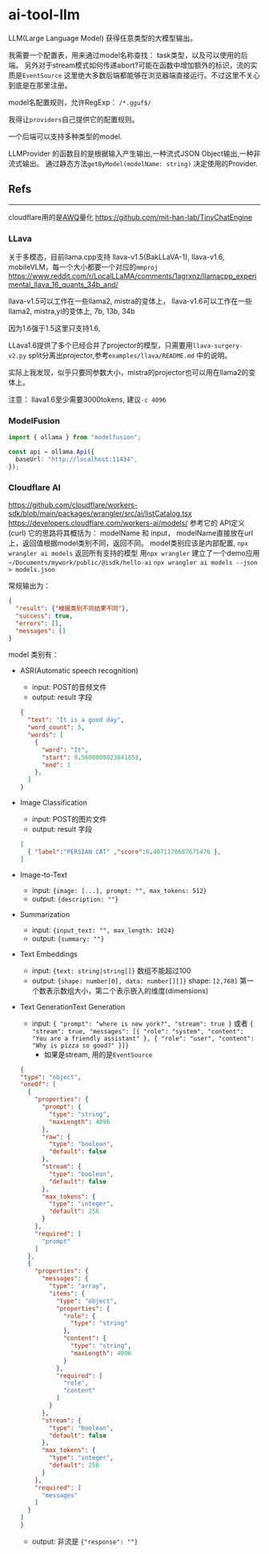 # ai-tool-llm

LLM(Large Language Model) 获得任意类型的大模型输出。

我需要一个配置表，用来通过model名称查找： task类型，以及可以使用的后端。
另外对于stream模式如何传递abort?可能在函数中增加额外的标识，流的实质是`EventSource`
这里绝大多数后端都能够在浏览器端直接运行。不过这里不关心到底是在那里注册。

model名配置规则，允许RegExp：
`/*.gguf$/`

我得让`providers`自己提供它的配置规则。


一个后端可以支持多种类型的model.

LLMProvider 的函数目的是根据输入产生输出,一种流式JSON Object输出,一种非流式输出。
通过静态方法`getByModel(modelName: string)` 决定使用的Provider.

## Refs

-----------------------------------------

cloudflare用的是[AWQ](https://github.com/mit-han-lab/llm-awq)量化
https://github.com/mit-han-lab/TinyChatEngine

### LLava

关于多模态，目前llama.cpp支持 llava-v1.5(BakLLaVA-1), llava-v1.6, mobileVLM，每一个大小都要一个对应的`mmproj`
https://www.reddit.com/r/LocalLLaMA/comments/1agrxnz/llamacpp_experimental_llava_16_quants_34b_and/

llava-v1.5可以工作在一些llama2, mistra的变体上，
llava-v1.6可以工作在一些llama2, mistra,yi的变体上, 7b, 13b, 34b

因为1.6强于1.5这里只支持1.6,

LLava1.6提供了多个已经合并了projector的模型，只需要用`llava-surgery-v2.py` split分离出projector,参考`examples/llava/README.md`
中的说明。

实际上我发现，似乎只要同参数大小，mistra的projector也可以用在llama2的变体上。

注意： llava1.6至少需要3000tokens, 建议`-c 4096`

### ModelFusion

```ts
import { ollama } from "modelfusion";

const api = ollama.Api({
  baseUrl: "http://localhost:11434",
});
```

### Cloudflare AI

https://github.com/cloudflare/workers-sdk/blob/main/packages/wrangler/src/ai/listCatalog.tsx
https://developers.cloudflare.com/workers-ai/models/ 参考它的 API定义(curl)
它的思路将其概括为： modelName 和 input， modelName直接放在url上，返回值根据model类别不同，返回不同。
model类别应该是内部配置, `npx wrangler ai models` 返回所有支持的模型
用`npx wrangler` 建立了一个demo应用 `~/Documents/mywork/public/@isdk/hello-ai` `npx wrangler ai models --json > models.json`

常规输出为：

```json
{
  "result": {"根据类别不同结果不同"},
  "success": true,
  "errors": [],
  "messages": []
}
```

model 类别有：

* ASR(Automatic speech recognition)
  * input: POST的音频文件
  * output: result 字段

  ```json
  {
    "text": "It is a good day",
    "word_count": 5,
    "words": [
      {
        "word": "It",
        "start": 0.5600000023841858,
        "end": 1
      },
    ]
  }
  ```

* Image Classification
  * input: POST的图片文件
  * output: result 字段

  ```json
  [
    { "label":"PERSIAN CAT" ,"score":0.4071170687675476 },
  ]
  ```

* ​​Image-to-Text
  * input: `{image: [...], prompt: "", max_tokens: 512}`
  * output: `{description: ""}`
* ​​Summarization
  * input: `{input_text: "", max_length: 1024}`
  * output: `{summary: ""}`
* Text Embeddings
  * input: `{text: string|string[]}` 数组不能超过100
  * output: `{shape: number[0], data: number[][]}` shape: `[2,768]` 第一个数表示数组大小，第二个表示嵌入的维度(dimensions)
* Text GenerationText Generation
  * input: `{ "prompt": "where is new york?", "stream": true }` 或者 `{ "stream": true, "messages": [{ "role": "system", "content": "You are a friendly assistant" }, { "role": "user", "content": "Why is pizza so good?" }]}`
    * 如果是stream, 用的是`EventSource`

  ```json
  {
  "type": "object",
  "oneOf": [
    {
      "properties": {
        "prompt": {
          "type": "string",
          "maxLength": 4096
        },
        "raw": {
          "type": "boolean",
          "default": false
        },
        "stream": {
          "type": "boolean",
          "default": false
        },
        "max_tokens": {
          "type": "integer",
          "default": 256
        }
      },
      "required": [
        "prompt"
      ]
    },
    {
      "properties": {
        "messages": {
          "type": "array",
          "items": {
            "type": "object",
            "properties": {
              "role": {
                "type": "string"
              },
              "content": {
                "type": "string",
                "maxLength": 4096
              }
            },
            "required": [
              "role",
              "content"
            ]
          }
        },
        "stream": {
          "type": "boolean",
          "default": false
        },
        "max_tokens": {
          "type": "integer",
          "default": 256
        }
      },
      "required": [
        "messages"
      ]
    }
  ]
  }
  ```

  * output: 非流是 `{"response": ""}`
